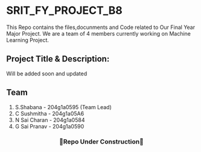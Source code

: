 # SRIT_FY_PROJECT_B8
This Repo contains the files,docunments and Code related to Our Final Year Major Project.
We are a team of 4 members currently working on Machine Learning Project.

## Project Title & Description:
Will be added soon and updated 

## Team
1. S.Shabana    - 204g1a0595 (Team Lead)
2. C Sushmitha  - 204g1a05A6
3. N Sai Charan - 204g1a0584
4. G Sai Pranav - 204g1a0590
   
<div align="center">
   <h3>🚧Repo Under Construction🚧</h3>
</div>
